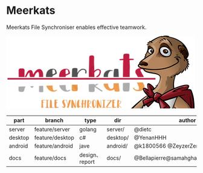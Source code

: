 # Meerkats
Meerkats File Synchroniser enables effective teamwork.


![meerkats logo](docs/design/logo_v1.3/logo.jpg)

|  part         |    branch      |      type        |      dir        |     author                        |
| ------------- | -------------  | ---------------- | ----------------| ----------------------------------|
| server        | feature/server |     golang       |     server/     |     @dietc                        |
| desktop       | feature/desktop|       c#         |     desktop/    |     @YenanHHH                     |
| android       | feature/android|     jave         |     android/    |@k1800566 @ZeyzerZeng              |                 |
| docs          | feature/docs   |  design、report   |     docs/       |@Bellapierre@samahghamdi@ZeyzerZeng| 
